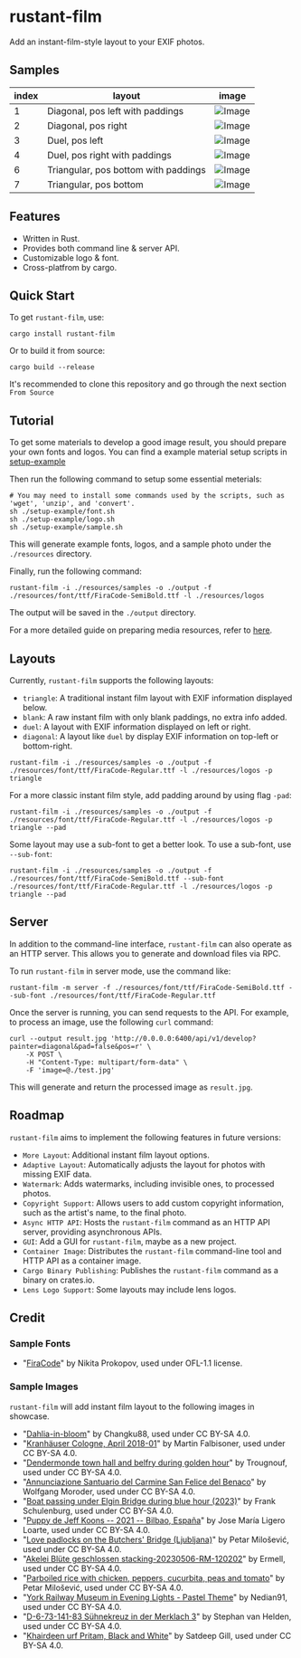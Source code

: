 # rustant-film

Add an instant-film-style layout to your EXIF photos.

## Samples

| index | layout | image |
|---|---|---|
| 1 | Diagonal, pos left with paddings | ![Image](https://github.com/user-attachments/assets/877dbc5e-ad2a-40cf-b3fe-6cfbaa1cd5b5) |
| 2 | Diagonal, pos right | ![Image](https://github.com/user-attachments/assets/0b0698b4-f722-40c3-9c75-35b68f3a4079) |
| 3 | Duel, pos left | ![Image](https://github.com/user-attachments/assets/10128f3b-a28a-4bca-b01f-6e5b1257a26d) |
| 4 | Duel, pos right with paddings | ![Image](https://github.com/user-attachments/assets/50a7cf98-63a4-4c09-93a6-532e89c5d970) |
| 6 | Triangular, pos bottom with paddings | ![Image](https://github.com/user-attachments/assets/163e743e-8e43-4d82-8333-f9f6426f5edc) |
| 7 | Triangular, pos bottom | ![Image](https://github.com/user-attachments/assets/2f983576-f21a-4766-83a6-6d0b69e0998e) |

## Features

- Written in Rust.
- Provides both command line & server API.
- Customizable logo & font.
- Cross-platfrom by cargo.

## Quick Start

To get `rustant-film`, use:

```shell
cargo install rustant-film
```

Or to build it from source: 

```shell
cargo build --release
```

It's recommended to clone this repository and go through the next section `From Source` 

## Tutorial

To get some materials to develop a good image result, you should prepare your own fonts and logos. You can find a example material setup scripts in [setup-example](setup-example)

Then run the following command to setup some essential meterials:

```shell
# You may need to install some commands used by the scripts, such as 'wget', 'unzip', and 'convert'.
sh ./setup-example/font.sh
sh ./setup-example/logo.sh
sh ./setup-example/sample.sh
```

This will generate example fonts, logos, and a sample photo under the `./resources` directory.

Finally, run the following command:

```shell
rustant-film -i ./resources/samples -o ./output -f ./resources/font/ttf/FiraCode-SemiBold.ttf -l ./resources/logos
```

The output will be saved in the `./output` directory.

For a more detailed guide on preparing media resources, refer to [here](./setup-example/readme.md).

## Layouts

Currently, `rustant-film` supports the following layouts:

- `triangle`: A traditional instant film layout with EXIF information displayed below.
- `blank`: A raw instant film with only blank paddings, no extra info added.
- `duel`: A layout with EXIF information displayed on left or right.
- `diagonal`: A layout like `duel` by display EXIF information on top-left or bottom-right.

```shell
rustant-film -i ./resources/samples -o ./output -f ./resources/font/ttf/FiraCode-Regular.ttf -l ./resources/logos -p triangle
```

For a more classic instant film style, add padding around by using flag `-pad`:

```shell
rustant-film -i ./resources/samples -o ./output -f ./resources/font/ttf/FiraCode-Regular.ttf -l ./resources/logos -p triangle --pad
```

Some layout may use a sub-font to get a better look. To use a sub-font, use `--sub-font`:

```shell
rustant-film -i ./resources/samples -o ./output -f ./resources/font/ttf/FiraCode-SemiBold.ttf --sub-font ./resources/font/ttf/FiraCode-Regular.ttf -l ./resources/logos -p triangle --pad
```

## Server

In addition to the command-line interface, `rustant-film` can also operate as an HTTP server. This allows you to generate and download files via RPC.

To run `rustant-film` in server mode, use the command like:

```shell
rustant-film -m server -f ./resources/font/ttf/FiraCode-SemiBold.ttf --sub-font ./resources/font/ttf/FiraCode-Regular.ttf
```

Once the server is running, you can send requests to the API. For example, to process an image, use the following `curl` command:

```shell
curl --output result.jpg 'http://0.0.0.0:6400/api/v1/develop?painter=diagonal&pad=false&pos=r' \
    -X POST \
    -H "Content-Type: multipart/form-data" \
    -F 'image=@./test.jpg'
```

This will generate and return the processed image as `result.jpg`.

## Roadmap

`rustant-film` aims to implement the following features in future versions:

- `More Layout`: Additional instant film layout options.
- `Adaptive Layout`: Automatically adjusts the layout for photos with missing EXIF data.
- `Watermark`: Adds watermarks, including invisible ones, to processed photos.
- `Copyright Support`: Allows users to add custom copyright information, such as the artist's name, to the final photo.
- `Async HTTP API`: Hosts the `rustant-film` command as an HTTP API server, providing asynchronous APIs.
- `GUI`: Add a GUI for `rustant-film`, maybe as a new project.
- `Container Image`: Distributes the `rustant-film` command-line tool and HTTP API as a container image.
- `Cargo Binary Publishing`: Publishes the `rustant-film` command as a binary on crates.io.
- `Lens Logo Support`: Some layouts may include lens logos.

## Credit

### Sample Fonts

- "[FiraCode](https://github.com/tonsky/FiraCode)" by Nikita Prokopov, used under OFL-1.1 license.

### Sample Images

`rustant-film` will add instant film layout to the following images in showcase.

- "[Dahlia-in-bloom](https://commons.wikimedia.org/wiki/File:Dahlia-in-bloom.jpg)" by Changku88, used under CC BY-SA 4.0. <!-- Apple -->
- "[Kranhäuser Cologne, April 2018-01](https://commons.wikimedia.org/wiki/File:Kranh%C3%A4user_Cologne,_April_2018_-01.jpg)" by Martin Falbisoner, used under CC BY-SA 4.0. <!-- Canon -->
- "[Dendermonde town hall and belfry during golden hour](https://commons.wikimedia.org/wiki/File:Dendermonde_town_hall_and_belfry_during_golden_hour_(DSCF0501).jpg)" by Trougnouf, used under CC BY-SA 4.0. <!-- Fujifilm -->
- "[Annunciazione Santuario del Carmine San Felice del Benaco](https://commons.wikimedia.org/wiki/File:Annunciazione_Santuario_del_Carmine_San_Felice_del_Benaco.jpg)" by Wolfgang Moroder, used under CC BY-SA 4.0. <!-- Hasselblad -->
- "[Boat passing under Elgin Bridge during blue hour (2023)](https://commons.wikimedia.org/wiki/File:Boat_passing_under_Elgin_Bridge_during_blue_hour_(2023)-L1003785.jpg)" by Frank Schulenburg, used under CC BY-SA 4.0. <!-- Leica -->
- "[Puppy de Jeff Koons -- 2021 -- Bilbao, España](https://commons.wikimedia.org/wiki/File:Puppy_de_Jeff_Koons_--_2021_--_Bilbao,_Espa%C3%B1a.jpg)" by Jose María Ligero Loarte, used under CC BY-SA 4.0. <!-- Nikon -->
- "[Love padlocks on the Butchers' Bridge (Ljubljana)](https://commons.wikimedia.org/wiki/File:Love_padlocks_on_the_Butchers%27_Bridge_(Ljubljana).jpg)" by Petar Milošević, used under CC BY-SA 4.0. <!-- Olympus -->
- "[Akelei Blüte geschlossen stacking-20230506-RM-120202](https://commons.wikimedia.org/wiki/File:Akelei_Bl%C3%BCte_geschlossen_stacking-20230506-RM-120202.jpg)" by Ermell, used under CC BY-SA 4.0. <!-- OM Digital Solutions -->
- "[Parboiled rice with chicken, peppers, cucurbita, peas and tomato](https://commons.wikimedia.org/wiki/File:Parboiled_rice_with_chicken,_peppers,_cucurbita,_peas_and_tomato.jpg)" by Petar Milošević, used under CC BY-SA 4.0. <!-- Panasonic -->
- "[York Railway Museum in Evening Lights - Pastel Theme](https://commons.wikimedia.org/wiki/File:York_Railway_Museum_in_Evening_Lights_-_Pastel_Theme.jpg)" by Nedian91, used under CC BY-SA 4.0. <!-- Pantex -->
- "[D-6-73-141-83 Sühnekreuz in der Merklach 3](https://commons.wikimedia.org/wiki/File:D-6-73-141-83_S%C3%BChnekreuz_in_der_Merklach_3.jpg)" by Stephan van Helden, used under CC BY-SA 4.0. <!-- Ricoh -->
- "[Khairdeen urf Pritam, Black and White](https://commons.wikimedia.org/wiki/File:Khairdeen_urf_Pritam,_Black_and_White.jpg)" by Satdeep Gill, used under CC BY-SA 4.0. <!-- Sony -->
